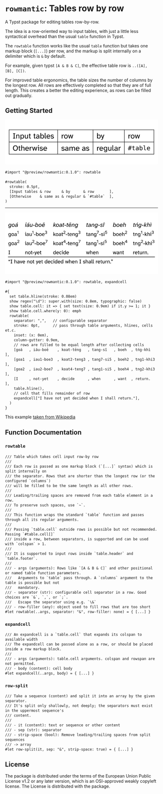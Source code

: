 # `rowmantic`: Tables row by row
A Typst package for editing tables row-by-row.

The idea is a row-oriented way to input tables, with just a little less syntactical overhead than the usual `table` function in Typst.

The `rowtable` function works like the usual `table` function but takes one markup block (`[...]`) per row, and the markup is split internally on a delimiter which is `&` by default.

For example, given typst `[A & B & C]`, the effective table row is `..([A], [B], [C])`.

For improved table ergonomics, the table sizes the number of columns by the longest row. All rows are effectively completed so that they are of full length. This creates a better the editing experience, as rows can be filled out gradually.

## Getting Started

<p>
  <picture>
    <source media="(prefers-color-scheme: light)" srcset="docs/figures/readmepicture1.svg">
    <source media="(prefers-color-scheme: dark)" srcset="docs/figures/readmepicture1-dark.svg">
    <img alt="rowtable example, basic" src="docs/figures/readmepicture1.svg">
  </picture>
</p>

```typ
#import "@preview/rowmantic:0.1.0": rowtable

#rowtable(
  stroke: 0.5pt,
  [Input tables & row     & by      & row       ],
  [Otherwise    & same as & regular & `#table`  ],
)
```

---

<p>
  <picture>
    <source media="(prefers-color-scheme: light)" srcset="docs/figures/readmepicture2.svg">
    <source media="(prefers-color-scheme: dark)" srcset="docs/figures/readmepicture2-dark.svg">
    <img alt="rowtable example, glossing table" src="docs/figures/readmepicture2.svg">
  </picture>
</p>

```typ
#import "@preview/rowmantic:0.1.0": rowtable, expandcell

#{
  set table.hline(stroke: 0.08em)
  show regex("\d"): super.with(size: 0.8em, typographic: false)
  show table.cell: it => { set text(size: 0.9em) if it.y >= 1; it }
  show table.cell.where(y: 0): emph
  rowtable(
    separator: ",",   // configurable separator
    stroke: 0pt,      // pass through table arguments, hlines, cells et.c.
    inset: (x: 0em),
    column-gutter: 0.9em,
    // rows are filled to be equal length after collecting cells
    [goá   , iáu-boē    , koat-tēng   , tang-sî   , boeh  , tńg-khì    ],
    [goa1  , iau1-boe3  , koat2-teng3 , tang7-si5 , boeh2 , tng1-khi3  ],
    [goa2  , iau2-boe7  , koat4-teng7 , tang1-si5 , boeh4 , tng2-khi3  ],
    [I     , not-yet    , decide      , when      , want  , return.    ],
    table.hline(),
    // cell that fills remainder of row
    expandcell["I have not yet decided when I shall return."],
  )
}
```

This example [taken from Wikipedia](https://en.wikipedia.org/wiki/Interlinear_gloss)

<!--
### Installation

TBD
-->

## Function Documentation


### `rowtable`

```typ
/// Table which takes cell input row-by row
///
/// Each row is passed as one markup block (`[...]` syntax) which is split internally on
/// the separator. Rows that are shorter than the longest row (or the configured `columns`)
/// will be filled to be the same length as all other rows.
///
/// Leading/trailing spaces are removed from each table element in a row.
/// To preserve such spaces, use `~`.
///
/// This function wraps the standard `table` function and passes through all its regular arguments.
///
/// Passing `table.cell` outside rows is possible but not recommended. Passing `#table.cell[]`
/// inside a row, between separators, is supported and can be used with `colspan` > 1.
///
/// It is supported to input rows inside `table.header` and `table.footer`.
///
/// - args (arguments): Rows like `[A & B & C]` and other positional or named table function parameters.
///   Arguments to `table` pass through. A `columns` argument to the table is possible but not
///   mandatory.
/// - separator (str): configurable cell separator in a row. Good choices are `&`, `,`, or `;`.
///   Escape the separator using e.g. `\&`
/// - row-filler (any): object used to fill rows that are too short
#let rowtable(..args, separator: "&", row-filler: none) = { [...] }
```

### `expandcell`

```typ
/// An expandcell is a `table.cell` that expands its colspan to available width
/// The expandcell can be passed alone as a row, or should be placed inside a row markup block.
///
/// - args (arguments): table.cell arguments. colspan and rowspan are not permitted.
/// - body (content): cell body
#let expandcell(..args, body) = { [...] }

```

### `row-split`

```typ
/// Take a sequence (content) and split it into an array by the given separator.
/// It's split only shallowly, not deeply; the separators must exist in the uppermost sequence's
/// content.
///
/// - it (content): text or sequence or other content
/// - sep (str): separator
/// - strip-space (bool): Remove leading/trailing spaces from split sequences
/// -> array
#let row-split(it, sep: "&", strip-space: true) = { [...] }
```


## License

The package is distributed under the terms of the European Union Public License v1.2 or any later version, which is an OSI-approved weakly copyleft license. The License is distributed with the package.
